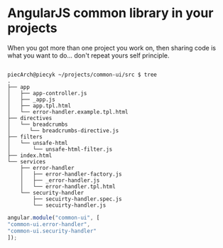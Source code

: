 AngularJS common library in your projects
=========================================

When you got more than one project you work on, then sharing code is what you want to do... don't repeat yours self principle.

```shell

piecArch@piecyk ~/projects/common-ui/src $ tree
.
├── app
│   ├── app-controller.js
│   ├── _app.js
│   ├── app.tpl.html
│   └── error-handler.example.tpl.html
├── directives
│   └── breadcrumbs
│      └── breadcrumbs-directive.js   
├── filters
│   └── unsafe-html
│       └── unsafe-html-filter.js
├── index.html
└── services
    ├── error-handler
    │   ├── error-handler-factory.js
    │   ├── _error-handler.js
    │   └── error-handler.tpl.html
    └── security-handler
        ├── secuirty-handler.spec.js
        └── secuirty-handler.js

```

```js
angular.module("common-ui", [
"common-ui.error-handler",
"common-ui.security-handler"
]);
```

